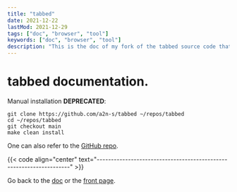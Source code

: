 ```yaml
---
title: "tabbed"
date: 2021-12-22
lastMod: 2021-12-29
tags: ["doc", "browser", "tool"]
keywords: ["doc", "browser", "tool"]
description: "This is the doc of my fork of the tabbed source code that goes along with st and surf, mainly patches I installed."
---
```


# tabbed documentation.
Manual installation **DEPRECATED**:
```
git clone https://github.com/a2n-s/tabbed ~/repos/tabbed
cd ~/repos/tabbed
git checkout main
make clean install
```
One can also refer to the [GitHub repo](https://github.com/a2n-s/tabbed).

{{< code align="center" text="--------------------------------------------------------------------" >}}

Go back to the [doc](/public/doc/config) or the [front page](/public).
